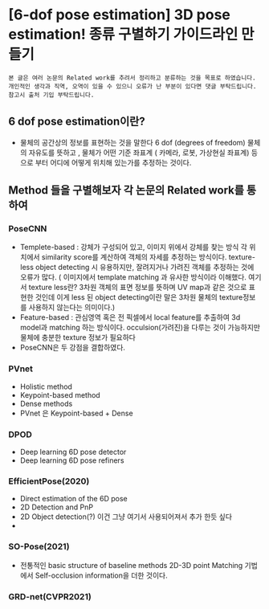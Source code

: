 # [6-dof pose estimation] 3D pose estimation! 종류 구별하기 가이드라인 만들기

```
본 글은 여러 논문의 Related work를 추려서 정리하고 분류하는 것을 목표로 하였습니다. 개인적인 생각과 직역, 오역이 있을 수 있으니 오류가 난 부분이 있다면 댓글 부탁드립니다. 참고시 출처 기입 부탁드립니다.
```
## 6 dof pose estimation이란?
- 물체의 공간상의 정보를 표현하는 것을 말한다 6 dof (degrees of freedom) 물체의 자유도를 뜻하고 , 물체가 어떤 기준 좌표계 ( 카메라, 로봇, 가상현실 좌표계) 등으로 부터 어디에 어떻게 위치해 있는가를 추정하는 것이다.

## Method 들을 구별해보자 각 논문의 Related work를 통하여
### PoseCNN
- Templete-based : 강체가 구성되어 있고, 이미지 위에서 강체를 찾는 방식 각 위치에서 similarity score를 계산하여 객체의 자세를 추정하는 방식이다. texture-less object detecting 시 유용하지만, 잘려지거나 가려진 객체를 추정하는 것에 오류가 많다. ( 이미지에서 template matching 과 유사한 방식이라 이해했다. 여기서 texture less란? 3차원 객체의 표면 정보를 뜻하며 UV map과 같은 것으로 표현한 것인데 이게 less 된 object detecting이란 말은 3차원 물체의 texture정보를 사용하지 않는다는 의미이다.)
- Feature-based : 관심영역 혹은 전 픽셀에서 local feature를 추출하여 3d model과 matching 하는 방식이다. occulsion(가려진)을 다루는 것이 가능하지만 물체에 충분한 texture 정보가 필요하다
- PoseCNN은 두 강점을 결합하였다.

### PVnet
- Holistic method
- Keypoint-based method
- Dense methods
- PVnet 은 Keypoint-based + Dense

### DPOD
- Deep learning 6D pose detector
- Deep learning 6D pose refiners

### EfficientPose(2020) 
- Direct estimation of the 6D pose
- 2D Detection and PnP
- 2D Object detection(?) 이건 그냥 여기서 사용되어져서 추가 한듯 싶다 
- 

### SO-Pose(2021)
- 전통적인 basic structure of baseline methods 2D-3D point Matching 기법에서 Self-occlusion information을 더한 것이다.


### GRD-net(CVPR2021)
